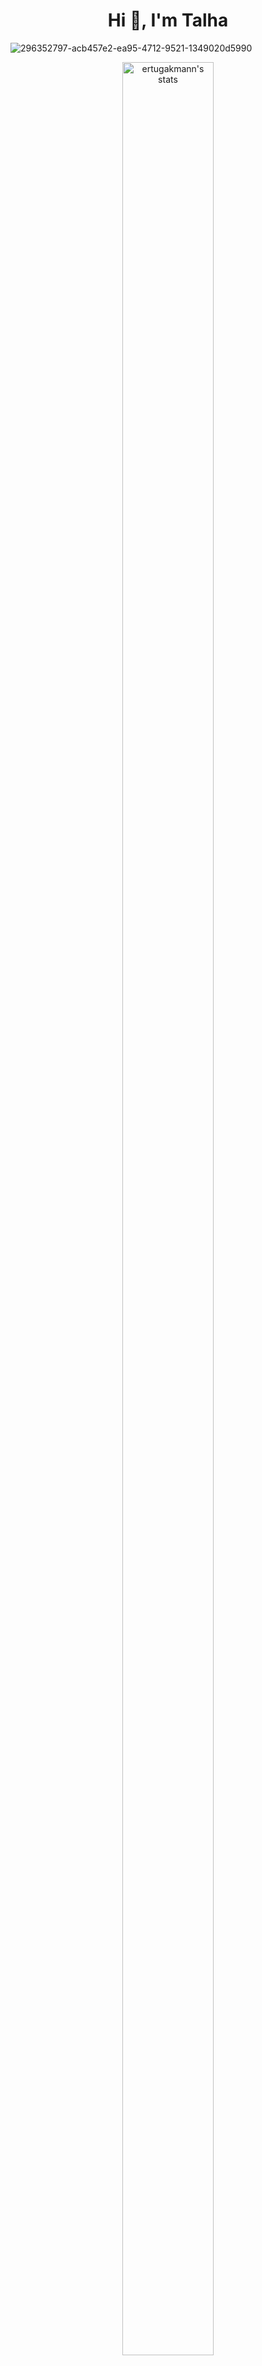 <h1 align="center">Hi 👋, I'm Talha</h1>


![296352797-acb457e2-ea95-4712-9521-1349020d5990](https://github.com/user-attachments/assets/1ff9cf94-3c96-44d3-a5ff-5141640ab870)
<br>
<div style="text-align: center;">
    <div style="display: inline-block; height: 100%;">
        <picture>
            <source media="(prefers-color-scheme: dark)" srcset="https://github-readme-activity-graph.vercel.app/graph?username=ertugakmann&theme=react-dark&hide_border=false&hide_title=false&area=true&custom_title=Monthly%20Contribution%20Overview%20Across%20All%20Repositories" />
            <source media="(prefers-color-scheme: light)" srcset="https://github-readme-activity-graph.vercel.app/graph?username=ertugakmann&theme=github-light&hide_border=false&hide_title=false&area=true&custom_title=Monthly%20Contribution%20Overview%20Across%20All%20Repositories" />
            <img align="center" src="https://github-readme-activity-graph.vercel.app/graph?username=ertugakmann&theme=react-dark&hide_border=false&hide_title=false&area=true&custom_title=Monthly%20Contribution%20Overview%20Across%20All%20Repositories" alt="ertugakmann's stats" style="width:97%;"/>
        </picture>
    </div>
</div>
<br>

<h3 align="left">Connect with me:</h3>
<p align="left">
<a href="https://www.linkedin.com/in/talha-kavak-91a253294/" target="blank"><img align="center" src="https://raw.githubusercontent.com/rahuldkjain/github-profile-readme-generator/master/src/images/icons/Social/linked-in-alt.svg" alt="https://www.linkedin.com/in/talha-kavak-91a253294/" height="30" width="40" /></a>
<a href="https://leetcode.com/problemset/"><img align="center" src="https://raw.githubusercontent.com/rahuldkjain/github-profile-readme-generator/master/src/images/icons/Social/leet-code.svg" alt="https://leetcode.com/problemset/" height="30" width="40" /></a>
</p>



